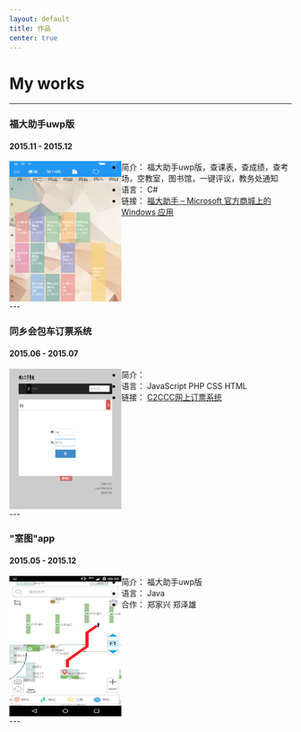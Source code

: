 ```yaml
---
layout: default
title: 作品
center: true
---
```


<style>
  .works-img{
    width: 200px;
    height: 250px;
    float: left;
  }
</style>

# My works

---

### 福大助手uwp版

#### 2015.11 - 2015.12

<img src="img/Fzuhelper.png" class="works-img">

* 简介： 福大助手uwp版，查课表，查成绩，查考场，空教室，图书馆，一键评议，教务处通知
* 语言： C#
* 链接： [福大助手 – Microsoft 官方商城上的 Windows 应用](https://www.microsoft.com/zh-cn/store/p/%E7%A6%8F%E5%A4%A7%E5%8A%A9%E6%89%8B/9nblggh6jhq8)

<div style="clear:both;"></div>
---

### 同乡会包车订票系统

#### 2015.06 - 2015.07

<img src="img/obs.png" class="works-img">

* 简介： 
* 语言： JavaScript PHP CSS HTML
* 链接： [C2CCC网上订票系统](http://jstxh.azurewebsites.net/)

<div style="clear:both;"></div>
---

### "室图"app

#### 2015.05 - 2015.12

<img src="img/st.png" class="works-img">

* 简介： 福大助手uwp版
* 语言： Java
* 合作： 郑家兴 郑泽雄

<div style="clear:both;"></div>
---

